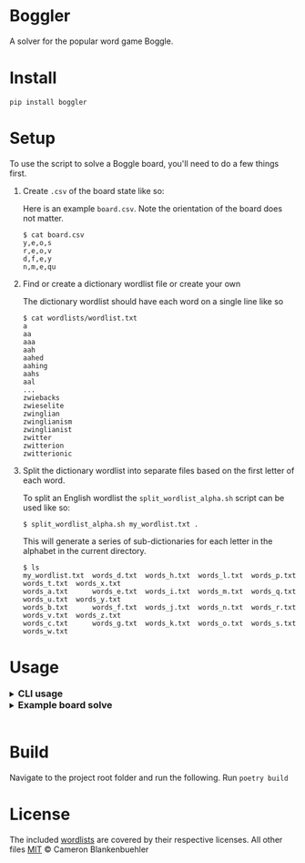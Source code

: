 # Boggler
A solver for the popular word game Boggle.

# Install
```console
pip install boggler
```

# Setup
To use the script to solve a Boggle board, you'll need to do a few things first.
1. Create `.csv` of the board state like so:

    Here is an example `board.csv`. Note the orientation of the board does not matter.
    ```console
    $ cat board.csv
    y,e,o,s
    r,e,o,v
    d,f,e,y
    n,m,e,qu
    ```
2. Find or create a dictionary wordlist file or create your own

    The dictionary wordlist should have each word on a single line like so
    ```console
    $ cat wordlists/wordlist.txt
    a
    aa
    aaa
    aah
    aahed
    aahing
    aahs
    aal
    ...
    zwiebacks
    zwieselite
    zwinglian
    zwinglianism
    zwinglianist
    zwitter
    zwitterion
    zwitterionic
    ```

3. Split the dictionary wordlist into separate files based on the first letter of each word.

    To split an English wordlist the `split_wordlist_alpha.sh` script can be used like so:
    ```console
    $ split_wordlist_alpha.sh my_wordlist.txt .
    ```
    This will generate a series of sub-dictionaries for each letter in the alphabet in the current directory.
    ```console
    $ ls
    my_wordlist.txt  words_d.txt  words_h.txt  words_l.txt  words_p.txt  words_t.txt  words_x.txt
    words_a.txt      words_e.txt  words_i.txt  words_m.txt  words_q.txt  words_u.txt  words_y.txt
    words_b.txt      words_f.txt  words_j.txt  words_n.txt  words_r.txt  words_v.txt  words_z.txt
    words_c.txt      words_g.txt  words_k.txt  words_o.txt  words_s.txt  words_w.txt
    ```

# Usage
<details>
<summary><h3 style="display: inline">CLI usage</h3></summary>
<pre><code>$ poetry run boggler --help
usage: boggler [-h] [-f FORMAT] [-p] [-s] [-d] board wordlists [max_word_length]

Boggle board game solver

positional arguments:
  board                 Path to board CSV file
  wordlists             Path to directory of wordlist files. The directory must contain text files of the form words_X.txt where "X" is a character of the
                        alphabet
  max_word_length       Maximum length of words searched for on provided board

options:
  -h, --help            show this help message and exit
  -f FORMAT, --format FORMAT
                        Specify alternative output format including [txt, json]
  -p, --include-path    Include full paths for each word in output
  -s, --sort            Sort output alphabetically. By default the results are sorted by the starting block position on the board from top-to-bottom, left-
                        to-right as given in the board file.
  -d, --dedup           Remove duplicates from word-only output. Note that de-duplication does not preserve the original order of the output, so it is
                        recommended to also use the sort option when de-duplicating.
</code></pre>
</details>

<details>
<summary><h3 style="display: inline">Example board solve</h3></summary>
<pre><code>$ poetry run boggler ./boggler/boards/b1.csv boggler/wordlists/scrabble_2019/

BOARD
+---------------+
| S | A | I | P |
+---------------+
| L |QU | A | Y |
+---------------+
| U | L | L | S |
+---------------+
| O | W | H | A |
+---------------+

                               Starting @ (0, 0)
╭──────────┬──────────────────────────────────────────────────────────────────╮
│ Word     │ Path                                                             │
├──────────┼──────────────────────────────────────────────────────────────────┤
│ squall   │ [(0, 0), (1, 1), (0, 1), (1, 0), (2, 1)]                         │
│ squall   │ [(0, 0), (1, 1), (1, 2), (2, 2), (2, 1)]                         │
│ squall   │ [(0, 0), (1, 1), (1, 2), (2, 1), (1, 0)]                         │
│ squall   │ [(0, 0), (1, 1), (1, 2), (2, 1), (2, 2)]                         │
│ squally  │ [(0, 0), (1, 1), (1, 2), (2, 1), (2, 2), (1, 3)]                 │
│ squalls  │ [(0, 0), (1, 1), (1, 2), (2, 1), (2, 2), (2, 3)]                 │
│ squash   │ [(0, 0), (1, 1), (1, 2), (2, 3), (3, 2)]                         │
│ sal      │ [(0, 0), (0, 1), (1, 0)]                                         │
│ sall     │ [(0, 0), (0, 1), (1, 0), (2, 1)]                                 │
│ sallal   │ [(0, 0), (0, 1), (1, 0), (2, 1), (1, 2), (2, 2)]                 │
│ sallals  │ [(0, 0), (0, 1), (1, 0), (2, 1), (1, 2), (2, 2), (2, 3)]         │
│ sallow   │ [(0, 0), (0, 1), (1, 0), (2, 1), (3, 0), (3, 1)]                 │
│ sallowly │ [(0, 0), (0, 1), (1, 0), (2, 1), (3, 0), (3, 1), (2, 2), (1, 3)] │
│ sai      │ [(0, 0), (0, 1), (0, 2)]                                         │
╰──────────┴──────────────────────────────────────────────────────────────────╯
                      Starting @ (0, 1)
╭────────┬──────────────────────────────────────────────────╮
│ Word   │ Path                                             │
├────────┼──────────────────────────────────────────────────┤
│ aqua   │ [(0, 1), (1, 1), (1, 2)]                         │
│ aquas  │ [(0, 1), (1, 1), (1, 2), (2, 3)]                 │
│ al     │ [(0, 1), (1, 0)]                                 │
│ als    │ [(0, 1), (1, 0), (0, 0)]                         │
│ alu    │ [(0, 1), (1, 0), (2, 0)]                         │
│ alula  │ [(0, 1), (1, 0), (2, 0), (2, 1), (1, 2)]         │
│ alulas │ [(0, 1), (1, 0), (2, 0), (2, 1), (1, 2), (2, 3)] │
│ all    │ [(0, 1), (1, 0), (2, 1)]                         │
│ allay  │ [(0, 1), (1, 0), (2, 1), (1, 2), (1, 3)]         │
│ allays │ [(0, 1), (1, 0), (2, 1), (1, 2), (1, 3), (2, 3)] │
│ allow  │ [(0, 1), (1, 0), (2, 1), (3, 0), (3, 1)]         │
│ aa     │ [(0, 1), (1, 2)]                                 │
│ aal    │ [(0, 1), (1, 2), (2, 2)]                         │
│ aals   │ [(0, 1), (1, 2), (2, 2), (2, 3)]                 │
│ aal    │ [(0, 1), (1, 2), (2, 1)]                         │
│ aas    │ [(0, 1), (1, 2), (2, 3)]                         │
│ as     │ [(0, 1), (0, 0)]                                 │
│ ai     │ [(0, 1), (0, 2)]                                 │
│ aia    │ [(0, 1), (0, 2), (1, 2)]                         │
│ aias   │ [(0, 1), (0, 2), (1, 2), (2, 3)]                 │
╰────────┴──────────────────────────────────────────────────╯
Starting @ (0,
      2)
╭──────┬──────╮
│ Word │ Path │
├──────┼──────┤
╰──────┴──────╯
                          Starting @ (0, 3)
╭─────────┬──────────────────────────────────────────────────────────╮
│ Word    │ Path                                                     │
├─────────┼──────────────────────────────────────────────────────────┤
│ pya     │ [(0, 3), (1, 3), (1, 2)]                                 │
│ pyas    │ [(0, 3), (1, 3), (1, 2), (2, 3)]                         │
│ pa      │ [(0, 3), (1, 2)]                                         │
│ paal    │ [(0, 3), (1, 2), (0, 1), (1, 0)]                         │
│ paals   │ [(0, 3), (1, 2), (0, 1), (1, 0), (0, 0)]                 │
│ pal     │ [(0, 3), (1, 2), (2, 2)]                                 │
│ paly    │ [(0, 3), (1, 2), (2, 2), (1, 3)]                         │
│ palas   │ [(0, 3), (1, 2), (2, 2), (3, 3), (2, 3)]                 │
│ pall    │ [(0, 3), (1, 2), (2, 2), (2, 1)]                         │
│ pals    │ [(0, 3), (1, 2), (2, 2), (2, 3)]                         │
│ palsy   │ [(0, 3), (1, 2), (2, 2), (2, 3), (1, 3)]                 │
│ palsa   │ [(0, 3), (1, 2), (2, 2), (2, 3), (3, 3)]                 │
│ pal     │ [(0, 3), (1, 2), (2, 1)]                                 │
│ pall    │ [(0, 3), (1, 2), (2, 1), (1, 0)]                         │
│ palls   │ [(0, 3), (1, 2), (2, 1), (1, 0), (0, 0)]                 │
│ palla   │ [(0, 3), (1, 2), (2, 1), (1, 0), (0, 1)]                 │
│ pall    │ [(0, 3), (1, 2), (2, 1), (2, 2)]                         │
│ pally   │ [(0, 3), (1, 2), (2, 1), (2, 2), (1, 3)]                 │
│ palla   │ [(0, 3), (1, 2), (2, 1), (2, 2), (3, 3)]                 │
│ pallah  │ [(0, 3), (1, 2), (2, 1), (2, 2), (3, 3), (3, 2)]         │
│ pallahs │ [(0, 3), (1, 2), (2, 1), (2, 2), (3, 3), (3, 2), (2, 3)] │
│ palls   │ [(0, 3), (1, 2), (2, 1), (2, 2), (2, 3)]                 │
│ pas     │ [(0, 3), (1, 2), (2, 3)]                                 │
│ pash    │ [(0, 3), (1, 2), (2, 3), (3, 2)]                         │
│ pasha   │ [(0, 3), (1, 2), (2, 3), (3, 2), (3, 3)]                 │
│ pay     │ [(0, 3), (1, 2), (1, 3)]                                 │
│ pays    │ [(0, 3), (1, 2), (1, 3), (2, 3)]                         │
│ pi      │ [(0, 3), (0, 2)]                                         │
│ pia     │ [(0, 3), (0, 2), (1, 2)]                                 │
│ pial    │ [(0, 3), (0, 2), (1, 2), (2, 2)]                         │
│ pial    │ [(0, 3), (0, 2), (1, 2), (2, 1)]                         │
│ pias    │ [(0, 3), (0, 2), (1, 2), (2, 3)]                         │
│ pia     │ [(0, 3), (0, 2), (0, 1)]                                 │
│ pial    │ [(0, 3), (0, 2), (0, 1), (1, 0)]                         │
│ pias    │ [(0, 3), (0, 2), (0, 1), (0, 0)]                         │
╰─────────┴──────────────────────────────────────────────────────────╯
                 Starting @ (1, 0)
╭───────┬──────────────────────────────────────────╮
│ Word  │ Path                                     │
├───────┼──────────────────────────────────────────┤
│ la    │ [(1, 0), (0, 1)]                         │
│ las   │ [(1, 0), (0, 1), (0, 0)]                 │
│ lull  │ [(1, 0), (2, 0), (2, 1), (2, 2)]         │
│ lulls │ [(1, 0), (2, 0), (2, 1), (2, 2), (2, 3)] │
╰───────┴──────────────────────────────────────────╯
             Starting @ (1, 1)
╭───────┬──────────────────────────────────╮
│ Word  │ Path                             │
├───────┼──────────────────────────────────┤
│ qua   │ [(1, 1), (0, 1)]                 │
│ quai  │ [(1, 1), (0, 1), (0, 2)]         │
│ quip  │ [(1, 1), (0, 2), (0, 3)]         │
│ qua   │ [(1, 1), (1, 2)]                 │
│ quai  │ [(1, 1), (1, 2), (0, 2)]         │
│ quash │ [(1, 1), (1, 2), (2, 3), (3, 2)] │
│ quay  │ [(1, 1), (1, 2), (1, 3)]         │
│ quays │ [(1, 1), (1, 2), (1, 3), (2, 3)] │
╰───────┴──────────────────────────────────╯
                      Starting @ (1, 2)
╭────────┬──────────────────────────────────────────────────╮
│ Word   │ Path                                             │
├────────┼──────────────────────────────────────────────────┤
│ ai     │ [(1, 2), (0, 2)]                                 │
│ aia    │ [(1, 2), (0, 2), (0, 1)]                         │
│ aias   │ [(1, 2), (0, 2), (0, 1), (0, 0)]                 │
│ aa     │ [(1, 2), (0, 1)]                                 │
│ aal    │ [(1, 2), (0, 1), (1, 0)]                         │
│ aals   │ [(1, 2), (0, 1), (1, 0), (0, 0)]                 │
│ aas    │ [(1, 2), (0, 1), (0, 0)]                         │
│ al     │ [(1, 2), (2, 2)]                                 │
│ ala    │ [(1, 2), (2, 2), (3, 3)]                         │
│ alas   │ [(1, 2), (2, 2), (3, 3), (2, 3)]                 │
│ all    │ [(1, 2), (2, 2), (2, 1)]                         │
│ allow  │ [(1, 2), (2, 2), (2, 1), (3, 0), (3, 1)]         │
│ als    │ [(1, 2), (2, 2), (2, 3)]                         │
│ al     │ [(1, 2), (2, 1)]                                 │
│ all    │ [(1, 2), (2, 1), (1, 0)]                         │
│ alls   │ [(1, 2), (2, 1), (1, 0), (0, 0)]                 │
│ alow   │ [(1, 2), (2, 1), (3, 0), (3, 1)]                 │
│ alu    │ [(1, 2), (2, 1), (2, 0)]                         │
│ alula  │ [(1, 2), (2, 1), (2, 0), (1, 0), (0, 1)]         │
│ alulas │ [(1, 2), (2, 1), (2, 0), (1, 0), (0, 1), (0, 0)] │
│ all    │ [(1, 2), (2, 1), (2, 2)]                         │
│ ally   │ [(1, 2), (2, 1), (2, 2), (1, 3)]                 │
│ alls   │ [(1, 2), (2, 1), (2, 2), (2, 3)]                 │
│ as     │ [(1, 2), (2, 3)]                                 │
│ asyla  │ [(1, 2), (2, 3), (1, 3), (2, 2), (3, 3)]         │
│ ash    │ [(1, 2), (2, 3), (3, 2)]                         │
│ aqua   │ [(1, 2), (1, 1), (0, 1)]                         │
│ aquas  │ [(1, 2), (1, 1), (0, 1), (0, 0)]                 │
│ ay     │ [(1, 2), (1, 3)]                                 │
│ ays    │ [(1, 2), (1, 3), (2, 3)]                         │
╰────────┴──────────────────────────────────────────────────╯
         Starting @ (1, 3)
╭──────┬──────────────────────────╮
│ Word │ Path                     │
├──────┼──────────────────────────┤
│ yip  │ [(1, 3), (0, 2), (0, 3)] │
│ ya   │ [(1, 3), (1, 2)]         │
│ yap  │ [(1, 3), (1, 2), (0, 3)] │
│ yas  │ [(1, 3), (1, 2), (2, 3)] │
╰──────┴──────────────────────────╯
Starting @ (2,
      0)
╭──────┬──────╮
│ Word │ Path │
├──────┼──────┤
╰──────┴──────╯
                 Starting @ (2, 1)
╭───────┬──────────────────────────────────────────╮
│ Word  │ Path                                     │
├───────┼──────────────────────────────────────────┤
│ la    │ [(2, 1), (1, 2)]                         │
│ lap   │ [(2, 1), (1, 2), (0, 3)]                 │
│ las   │ [(2, 1), (1, 2), (2, 3)]                 │
│ lash  │ [(2, 1), (1, 2), (2, 3), (3, 2)]         │
│ lay   │ [(2, 1), (1, 2), (1, 3)]                 │
│ lays  │ [(2, 1), (1, 2), (1, 3), (2, 3)]         │
│ lo    │ [(2, 1), (3, 0)]                         │
│ lou   │ [(2, 1), (3, 0), (2, 0)]                 │
│ low   │ [(2, 1), (3, 0), (3, 1)]                 │
│ lowly │ [(2, 1), (3, 0), (3, 1), (2, 2), (1, 3)] │
╰───────┴──────────────────────────────────────────╯
                 Starting @ (2, 2)
╭───────┬──────────────────────────────────────────╮
│ Word  │ Path                                     │
├───────┼──────────────────────────────────────────┤
│ la    │ [(2, 2), (1, 2)]                         │
│ lap   │ [(2, 2), (1, 2), (0, 3)]                 │
│ lall  │ [(2, 2), (1, 2), (2, 1), (1, 0)]         │
│ lalls │ [(2, 2), (1, 2), (2, 1), (1, 0), (0, 0)] │
│ las   │ [(2, 2), (1, 2), (2, 3)]                 │
│ lash  │ [(2, 2), (1, 2), (2, 3), (3, 2)]         │
│ lay   │ [(2, 2), (1, 2), (1, 3)]                 │
│ lays  │ [(2, 2), (1, 2), (1, 3), (2, 3)]         │
│ la    │ [(2, 2), (3, 3)]                         │
│ las   │ [(2, 2), (3, 3), (2, 3)]                 │
│ lash  │ [(2, 2), (3, 3), (2, 3), (3, 2)]         │
│ lah   │ [(2, 2), (3, 3), (3, 2)]                 │
│ lahs  │ [(2, 2), (3, 3), (3, 2), (2, 3)]         │
╰───────┴──────────────────────────────────────────╯
                          Starting @ (2, 3)
╭─────────┬──────────────────────────────────────────────────────────╮
│ Word    │ Path                                                     │
├─────────┼──────────────────────────────────────────────────────────┤
│ sai     │ [(2, 3), (1, 2), (0, 2)]                                 │
│ sap     │ [(2, 3), (1, 2), (0, 3)]                                 │
│ sal     │ [(2, 3), (1, 2), (2, 2)]                                 │
│ sall    │ [(2, 3), (1, 2), (2, 2), (2, 1)]                         │
│ sallow  │ [(2, 3), (1, 2), (2, 2), (2, 1), (3, 0), (3, 1)]         │
│ sal     │ [(2, 3), (1, 2), (2, 1)]                                 │
│ sall    │ [(2, 3), (1, 2), (2, 1), (1, 0)]                         │
│ sall    │ [(2, 3), (1, 2), (2, 1), (2, 2)]                         │
│ sally   │ [(2, 3), (1, 2), (2, 1), (2, 2), (1, 3)]                 │
│ say     │ [(2, 3), (1, 2), (1, 3)]                                 │
│ sal     │ [(2, 3), (3, 3), (2, 2)]                                 │
│ salal   │ [(2, 3), (3, 3), (2, 2), (1, 2), (2, 1)]                 │
│ sall    │ [(2, 3), (3, 3), (2, 2), (2, 1)]                         │
│ sallow  │ [(2, 3), (3, 3), (2, 2), (2, 1), (3, 0), (3, 1)]         │
│ sh      │ [(2, 3), (3, 2)]                                         │
│ sha     │ [(2, 3), (3, 2), (3, 3)]                                 │
│ shaly   │ [(2, 3), (3, 2), (3, 3), (2, 2), (1, 3)]                 │
│ shall   │ [(2, 3), (3, 2), (3, 3), (2, 2), (2, 1)]                 │
│ shallow │ [(2, 3), (3, 2), (3, 3), (2, 2), (2, 1), (3, 0), (3, 1)] │
│ slap    │ [(2, 3), (2, 2), (1, 2), (0, 3)]                         │
│ slay    │ [(2, 3), (2, 2), (1, 2), (1, 3)]                         │
│ sly     │ [(2, 3), (2, 2), (1, 3)]                                 │
╰─────────┴──────────────────────────────────────────────────────────╯
                 Starting @ (3, 0)
╭───────┬──────────────────────────────────────────╮
│ Word  │ Path                                     │
├───────┼──────────────────────────────────────────┤
│ ou    │ [(3, 0), (2, 0)]                         │
│ olla  │ [(3, 0), (2, 1), (1, 0), (0, 1)]         │
│ ollas │ [(3, 0), (2, 1), (1, 0), (0, 1), (0, 0)] │
│ olla  │ [(3, 0), (2, 1), (2, 2), (1, 2)]         │
│ ollas │ [(3, 0), (2, 1), (2, 2), (1, 2), (2, 3)] │
│ olla  │ [(3, 0), (2, 1), (2, 2), (3, 3)]         │
│ ollas │ [(3, 0), (2, 1), (2, 2), (3, 3), (2, 3)] │
│ ow    │ [(3, 0), (3, 1)]                         │
│ owl   │ [(3, 0), (3, 1), (2, 1)]                 │
│ owl   │ [(3, 0), (3, 1), (2, 2)]                 │
│ owly  │ [(3, 0), (3, 1), (2, 2), (1, 3)]         │
│ owls  │ [(3, 0), (3, 1), (2, 2), (2, 3)]         │
╰───────┴──────────────────────────────────────────╯
                 Starting @ (3, 1)
╭───────┬──────────────────────────────────────────╮
│ Word  │ Path                                     │
├───────┼──────────────────────────────────────────┤
│ wull  │ [(3, 1), (2, 0), (1, 0), (2, 1)]         │
│ wull  │ [(3, 1), (2, 0), (2, 1), (1, 0)]         │
│ wulls │ [(3, 1), (2, 0), (2, 1), (1, 0), (0, 0)] │
│ wull  │ [(3, 1), (2, 0), (2, 1), (2, 2)]         │
│ wulls │ [(3, 1), (2, 0), (2, 1), (2, 2), (2, 3)] │
│ wo    │ [(3, 1), (3, 0)]                         │
│ wolly │ [(3, 1), (3, 0), (2, 1), (2, 2), (1, 3)] │
│ wha   │ [(3, 1), (3, 2), (3, 3)]                 │
╰───────┴──────────────────────────────────────────╯
                      Starting @ (3, 2)
╭────────┬──────────────────────────────────────────────────╮
│ Word   │ Path                                             │
├────────┼──────────────────────────────────────────────────┤
│ ha     │ [(3, 2), (3, 3)]                                 │
│ has    │ [(3, 2), (3, 3), (2, 3)]                         │
│ halal  │ [(3, 2), (3, 3), (2, 2), (1, 2), (2, 1)]         │
│ hall   │ [(3, 2), (3, 3), (2, 2), (2, 1)]                 │
│ hallo  │ [(3, 2), (3, 3), (2, 2), (2, 1), (3, 0)]         │
│ hallow │ [(3, 2), (3, 3), (2, 2), (2, 1), (3, 0), (3, 1)] │
╰────────┴──────────────────────────────────────────────────╯
                      Starting @ (3, 3)
╭────────┬──────────────────────────────────────────────────╮
│ Word   │ Path                                             │
├────────┼──────────────────────────────────────────────────┤
│ as     │ [(3, 3), (2, 3)]                                 │
│ asyla  │ [(3, 3), (2, 3), (1, 3), (2, 2), (1, 2)]         │
│ ash    │ [(3, 3), (2, 3), (3, 2)]                         │
│ al     │ [(3, 3), (2, 2)]                                 │
│ ala    │ [(3, 3), (2, 2), (1, 2)]                         │
│ alap   │ [(3, 3), (2, 2), (1, 2), (0, 3)]                 │
│ alas   │ [(3, 3), (2, 2), (1, 2), (2, 3)]                 │
│ alay   │ [(3, 3), (2, 2), (1, 2), (1, 3)]                 │
│ alays  │ [(3, 3), (2, 2), (1, 2), (1, 3), (2, 3)]         │
│ all    │ [(3, 3), (2, 2), (2, 1)]                         │
│ allay  │ [(3, 3), (2, 2), (2, 1), (1, 2), (1, 3)]         │
│ allays │ [(3, 3), (2, 2), (2, 1), (1, 2), (1, 3), (2, 3)] │
│ allow  │ [(3, 3), (2, 2), (2, 1), (3, 0), (3, 1)]         │
│ als    │ [(3, 3), (2, 2), (2, 3)]                         │
│ ah     │ [(3, 3), (3, 2)]                                 │
│ ahs    │ [(3, 3), (3, 2), (2, 3)]                         │
╰────────┴──────────────────────────────────────────────────╯
</code></pre>
</details>
<br>

# Build
Navigate to the project root folder and run the following.
Run `poetry build`

# License
The included [wordlists](boggler/wordlists) are covered by their respective licenses. All other files [MIT](LICENSE) © Cameron Blankenbuehler
